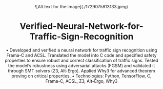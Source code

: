 <center> ![Alt text for the image](./1729075813133.jpeg)


# Verified-Neural-Network-for-Traffic-Sign-Recognition
• Developed and verified a neural network for traffic sign recognition using Frama-C and ACSL. Translated the model
into C code and specified safety properties to ensure robust and correct classification of traffic signs. Tested the
model’s robustness using adversarial attacks (FGSM) and validated it through SMT solvers (Z3, Alt-Ergo). Applied
Why3 for advanced theorem proving on critical properties.
• Technologies: Python, TensorFlow, C, Frama-C, ACSL, Z3, Alt-Ergo, Why3
